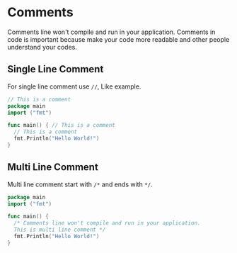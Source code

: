 # Comments
Comments line won't compile and run in your application. 
Comments in code is important because make your code more readable and other people understand your codes.

## Single Line Comment
For single line comment use `//`, Like example.
```go
// This is a comment
package main
import ("fmt")

func main() { // This is a comment
  // This is a comment
  fmt.Println("Hello World!")
}
```

## Multi Line Comment
Multi line comment start with `/*` and ends with `*/`.
```go
package main
import ("fmt")

func main() {
  /* Comments line won't compile and run in your application.
  This is multi line comment */
  fmt.Println("Hello World!")
}
```
